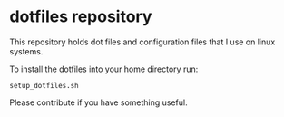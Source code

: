 # dotfiles repository
This repository holds dot files and configuration files that I use on linux systems.

To install the dotfiles into your home directory run:

    setup_dotfiles.sh

Please contribute if you have something useful.
